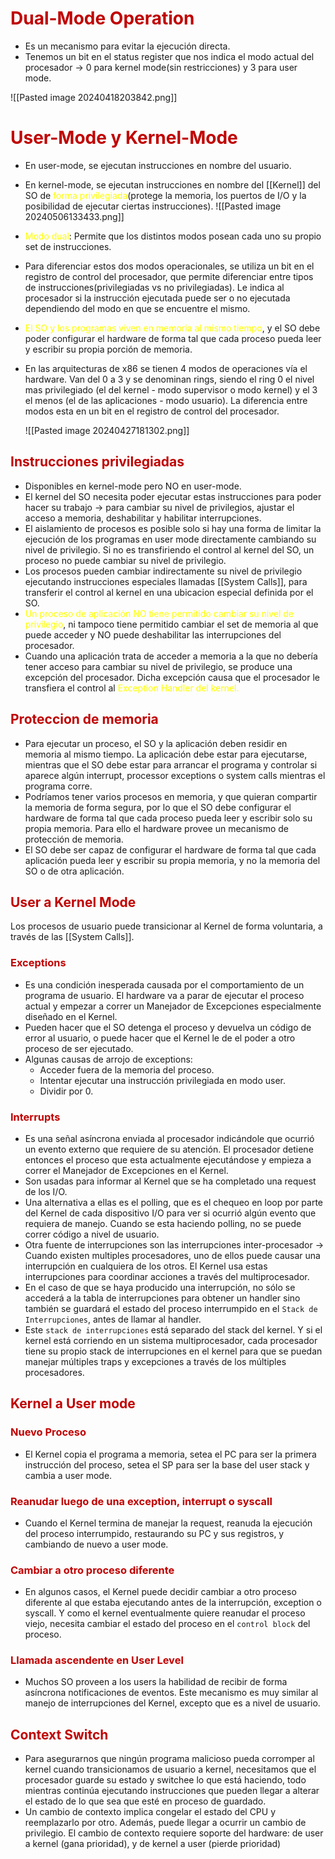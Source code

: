 # <span style="color:#c00000">Dual-Mode Operation</span>
- Es un mecanismo para evitar la ejecución directa.
- Tenemos un bit en el status register que nos indica el modo actual del procesador -> 0 para kernel mode(sin restricciones) y 3 para user mode.

![[Pasted image 20240418203842.png]]

# <span style="color:#c00000">User-Mode y Kernel-Mode</span>
 
 - En user-mode, se ejecutan instrucciones en nombre del usuario.
 - En kernel-mode, se ejecutan instrucciones en nombre del [[Kernel]] del SO de <span style="color:#ffff00">forma privilegiada</span>(protege la memoria, los puertos de I/O y la posibilidad de ejecutar ciertas instrucciones).
	 ![[Pasted image 20240506133433.png]]
	 
 - <span style="color:#ffff00">Modo dual</span>: Permite que los distintos modos posean cada uno su propio set de instrucciones.
 - Para diferenciar estos dos modos operacionales, se utiliza un bit en el registro de control del procesador, que permite diferenciar entre tipos de instrucciones(privilegiadas vs no privilegiadas). Le indica al procesador si la instrucción ejecutada puede ser o no ejecutada dependiendo del modo en que se encuentre el mismo.
 - <span style="color:#ffff00">El SO y los programas viven en memoria al mismo tiempo</span>, y el SO debe poder configurar el hardware de forma tal que cada proceso pueda leer y escribir su propia porción de memoria.
 - En las arquitecturas de x86 se tienen 4 modos de operaciones vía el hardware. Van del 0 a 3 y se denominan rings, siendo el ring 0 el nivel mas privilegiado (el del kernel - modo supervisor o modo kernel) y el 3 el menos (el de las aplicaciones - modo usuario). La diferencia entre modos esta en un bit en el registro de control del procesador.
 
	![[Pasted image 20240427181302.png]]

## <span style="color:#c00000">Instrucciones privilegiadas</span>
- Disponibles en kernel-mode pero NO en user-mode.
- El kernel del SO necesita poder ejecutar estas instrucciones para poder hacer su trabajo -> para cambiar su nivel de privilegios, ajustar el acceso a memoria, deshabilitar y habilitar interrupciones.
- El aislamiento de procesos es posible solo si hay una forma de limitar la ejecución de los programas en user mode directamente cambiando su nivel de privilegio. Si no es transfiriendo el control al kernel del SO, un proceso no puede cambiar su nivel de privilegio.
- Los procesos pueden cambiar indirectamente su nivel de privilegio ejecutando instrucciones especiales llamadas [[System Calls]], para transferir el control al kernel en una ubicacion especial definida por el SO.
- <span style="color:#ffff00">Un proceso de aplicación NO tiene permitido cambiar su nivel de privilegio</span>, ni tampoco tiene permitido cambiar el set de memoria al que puede acceder y NO puede deshabilitar las interrupciones del procesador.
- Cuando una aplicación trata de acceder a memoria a la que no debería tener acceso para cambiar su nivel de privilegio, se produce una excepción del procesador. Dicha excepción causa que el procesador le transfiera el control al <span style="color:#ffff00">Exception Handler del kernel.</span>

## <span style="color:#c00000">Proteccion de memoria</span>
- Para ejecutar un proceso, el SO y la aplicación deben residir en memoria al mismo tiempo. La aplicación debe estar para ejecutarse, mientras que el SO debe estar para arrancar el programa y controlar si aparece algún interrupt, processor exceptions o system calls mientras el programa corre.
- Podríamos tener varios procesos en memoria, y que quieran compartir la memoria de forma segura, por lo que el SO debe configurar el hardware de forma tal que cada proceso pueda leer y escribir solo su propia memoria. Para ello el hardware provee un mecanismo de protección de memoria.
- El SO debe ser capaz de configurar el hardware de forma tal que cada aplicación pueda leer y escribir su propia memoria, y no la memoria del SO o de otra aplicación.

## <span style="color:#c00000">User a Kernel Mode</span>
Los procesos de usuario puede transicionar al Kernel de forma voluntaria, a través de las [[System Calls]].
### <span style="color:#c00000">Exceptions</span>
- Es una condición inesperada causada por el comportamiento de un programa de usuario. El hardware va a parar de ejecutar el proceso actual y empezar a correr un Manejador de Excepciones especialmente diseñado en el Kernel.
- Pueden hacer que el SO detenga el proceso y devuelva un código de error al usuario, o puede hacer que el Kernel le de el poder a otro proceso de ser ejecutado.
- Algunas causas de arrojo de exceptions:
	- Acceder fuera de la memoria del proceso.
	- Intentar ejecutar una instrucción privilegiada en modo user.
	- Dividir por 0.

### <span style="color:#c00000">Interrupts</span>
- Es una señal asíncrona enviada al procesador indicándole que ocurrió un evento externo que requiere de su atención. El procesador detiene entonces el proceso que esta actualmente ejecutándose y empieza a correr el Manejador de Excepciones en el Kernel.
- Son usadas para informar al Kernel que se ha completado una request de los I/O.
- Una alternativa a ellas es el polling, que es el chequeo en loop por parte del Kernel de cada dispositivo I/O para ver si ocurrió algún evento que requiera de manejo. Cuando se esta haciendo polling, no se puede correr código a nivel de usuario.
- Otra fuente de interrupciones son las interrupciones inter-procesador -> Cuando existen multiples procesadores, uno de ellos puede causar una interrupción en cualquiera de los otros. El Kernel usa estas interrupciones para coordinar acciones a través del multiprocesador.
- En el caso de que se haya producido una interrupción, no sólo se accederá a la tabla de interrupciones para obtener un handler sino también se guardará el estado del proceso interrumpido en el `Stack de Interrupciones`, antes de llamar al handler.
- Este `stack de interrupciones` está separado del stack del kernel. Y si el kernel está corriendo en un sistema multiprocesador, cada procesador tiene su propio stack de interrupciones en el kernel para que se puedan manejar múltiples traps y excepciones a través de los múltiples procesadores.


## <span style="color:#c00000">Kernel a User mode</span>
### <span style="color:#c00000">Nuevo Proceso</span>
- El Kernel copia el programa a memoria, setea el PC para ser la primera instrucción del proceso, setea el SP para ser la base del user stack y cambia a user mode.

### <span style="color:#c00000">Reanudar luego de una exception, interrupt o syscall</span>
- Cuando el Kernel termina de manejar la request, reanuda la ejecución del proceso interrumpido, restaurando su PC y sus registros, y cambiando de nuevo a user mode.

### <span style="color:#c00000">Cambiar a otro proceso diferente</span>
- En algunos casos, el Kernel puede decidir cambiar a otro proceso diferente al que estaba ejecutando antes de la interrupción, exception o syscall. Y como el kernel eventualmente quiere reanudar el proceso viejo, necesita cambiar el estado del proceso en el `control block` del proceso.

### <span style="color:#c00000">Llamada ascendente en User Level</span>
- Muchos SO proveen a los users la habilidad de recibir de forma asíncrona notificaciones de eventos. Este mecanismo es muy similar al manejo de interrupciones del Kernel, excepto que es a nivel de usuario.


## <span style="color:#c00000">Context Switch</span> 
- Para asegurarnos que ningún programa malicioso pueda corromper al kernel cuando transicionamos de usuario a kernel, necesitamos que el procesador guarde su estado y switchee lo que está haciendo, todo mientras continúa ejecutando instrucciones que pueden llegar a alterar el estado de lo que sea que esté en proceso de guardado.
- Un cambio de contexto implica congelar el estado del CPU y reemplazarlo por otro. Además, puede llegar a ocurrir un cambio de privilegio. El cambio de contexto requiere soporte del hardware: de user a kernel (gana prioridad), y de kernel a user (pierde prioridad)